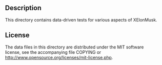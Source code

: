 Description
------------

This directory contains data-driven tests for various aspects of XElonMusk.

License
--------

The data files in this directory are distributed under the MIT software
license, see the accompanying file COPYING or
http://www.opensource.org/licenses/mit-license.php.

